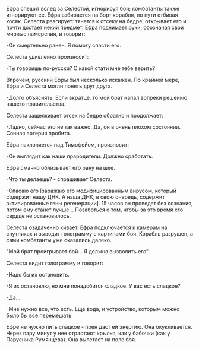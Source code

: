 Ефра спешит вслед за Селестой, игнорируя бой; комбатанты также игнорируют ее. Ефра взбирается на борт корабля, по пути отбивая косяк. Селеста реагирует: тянется к отсеку на бедре, открывает его и почти достает некий предмет. Ефра поднимает руки, обозначая свои мирные намерения, и говорит: 

-Он смертельно ранен. Я помогу спасти его.

Селеста удивленно произносит:

-Ты говоришь по-русски? С какой стати мне тебе верить?

Впрочем, русский Ефры был несколько искажен. По крайней мере, Ефра и Селеста могли понять друг друга.

-Долго объяснять. Если вкратце, то мой брат напал вопреки решению нашего правительства.

Селеста защелкивает отсек на бедре обратно и продолжает:

-Ладно, сейчас это не так важно. Да, он в очень плохом состоянии. Сонная артерия пробита.

Ефра наклоняется над Тимофейом, произносит:

-Он выглядит как наши прародители. Должно сработать.

Ефра смачно облизывает его рану на шее.

-Что ты делаешь? - спрашивает Селеста.

-Спасаю его \[заражаю его модифицированным вирусом, который содержит нашу ДНК. А наша ДНК, в свою очередь, содержит активированные гены регенерации\]. 15 часов он проведет без сознания, потом ему станет лучше... Позаботься о том, чтобы за это время его сердце не остановилось.

Селеста озадаченно кивает.
Ефра подключается к камерам на спутниках и выводит голограмму с картинами боя. Корабль разрушен, а сами комбатанты уже оказались далеко.

"Мой брат проигрывает бой... Я должна вызволить его"

Селеста видит голограмму и говорит:

-Надо бы их остановить.

-Я их остановлю, но мне понадобится сладкое. У вас есть сладкое?

-Да...

-Мне нужно все, что есть. Еще вода, и устройство, которым можно было бы все перемешать.

Ефре не нужно пить сладкое - прен даст ей энергию. Она окукливается. Через пару минут у нее отрастают крылья, как у бабочки (как у Парусника Румянцева). Она вылетает на поле боя.

